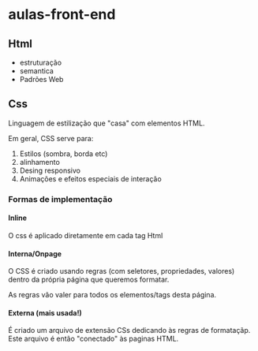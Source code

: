 # aulas-front-end

## Html


- estruturação
- semantica
- Padrões Web

## Css

Linguagem de estilização que "casa" com elementos HTML.

Em geral, CSS serve para:

1. Estilos (sombra, borda etc)
2. alinhamento
3. Desing responsivo
4. Animações e efeitos especiais de interação

### Formas de implementação

#### Inline

O css é aplicado diretamente em cada tag Html

#### Interna/Onpage

O CSS é criado usando regras (com seletores, propriedades, valores) dentro da própria página que queremos formatar.

As regras vão valer para todos os elementos/tags desta página.

#### Externa (mais usada!)

É criado um arquivo de extensão CSs dedicando às regras de formataçãp. Este arquivo é então "conectado" às paginas HTML.


